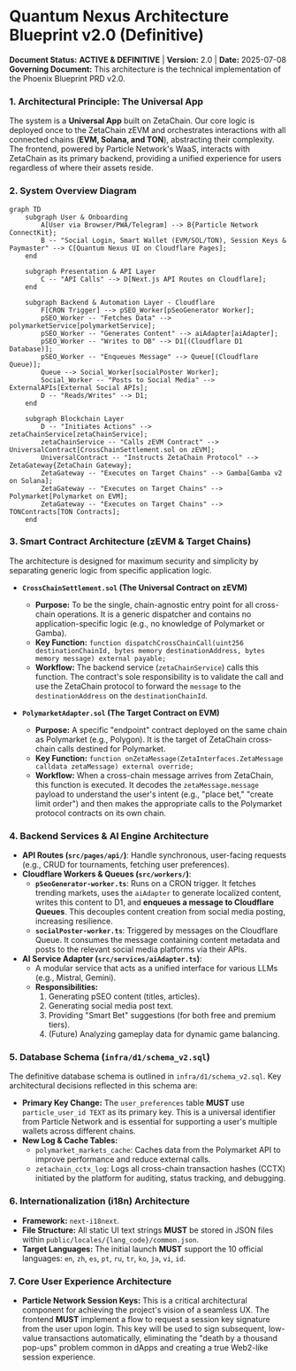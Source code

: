 # Quantum Nexus Architecture Blueprint v2.0 (Definitive)

**Document Status:** **ACTIVE & DEFINITIVE** | **Version:** 2.0 | **Date:** 2025-07-08
**Governing Document:** This architecture is the technical implementation of the Phoenix Blueprint PRD v2.0.

### 1. Architectural Principle: The Universal App
The system is a **Universal App** built on ZetaChain. Our core logic is deployed once to the ZetaChain zEVM and orchestrates interactions with all connected chains (**EVM, Solana, and TON**), abstracting their complexity. The frontend, powered by Particle Network's WaaS, interacts with ZetaChain as its primary backend, providing a unified experience for users regardless of where their assets reside.

### 2. System Overview Diagram

```mermaid
graph TD
    subgraph User & Onboarding
        A[User via Browser/PWA/Telegram] --> B{Particle Network ConnectKit};
        B -- "Social Login, Smart Wallet (EVM/SOL/TON), Session Keys & Paymaster" --> C[Quantum Nexus UI on Cloudflare Pages];
    end

    subgraph Presentation & API Layer
        C -- "API Calls" --> D[Next.js API Routes on Cloudflare];
    end

    subgraph Backend & Automation Layer - Cloudflare
        F[CRON Trigger] --> pSEO_Worker[pSeoGenerator Worker];
        pSEO_Worker -- "Fetches Data" --> polymarketService[polymarketService];
        pSEO_Worker -- "Generates Content" --> aiAdapter[aiAdapter];
        pSEO_Worker -- "Writes to DB" --> D1[(Cloudflare D1 Database)];
        pSEO_Worker -- "Enqueues Message" --> Queue[(Cloudflare Queue)];
        Queue --> Social_Worker[socialPoster Worker];
        Social_Worker -- "Posts to Social Media" --> ExternalAPIs[External Social APIs];
        D -- "Reads/Writes" --> D1;
    end

    subgraph Blockchain Layer
        D -- "Initiates Actions" --> zetaChainService[zetaChainService];
        zetaChainService -- "Calls zEVM Contract" --> UniversalContract[CrossChainSettlement.sol on zEVM];
        UniversalContract -- "Instructs ZetaChain Protocol" --> ZetaGateway{ZetaChain Gateway};
        ZetaGateway -- "Executes on Target Chains" --> Gamba[Gamba v2 on Solana];
        ZetaGateway -- "Executes on Target Chains" --> Polymarket[Polymarket on EVM];
        ZetaGateway -- "Executes on Target Chains" --> TONContracts[TON Contracts];
    end
```

### 3. Smart Contract Architecture (zEVM & Target Chains)

The architecture is designed for maximum security and simplicity by separating generic logic from specific application logic.

*   **`CrossChainSettlement.sol` (The Universal Contract on zEVM)**
    *   **Purpose:** To be the single, chain-agnostic entry point for all cross-chain operations. It is a generic dispatcher and contains no application-specific logic (e.g., no knowledge of Polymarket or Gamba).
    *   **Key Function:** `function dispatchCrossChainCall(uint256 destinationChainId, bytes memory destinationAddress, bytes memory message) external payable;`
    *   **Workflow:** The backend service (`zetaChainService`) calls this function. The contract's sole responsibility is to validate the call and use the ZetaChain protocol to forward the `message` to the `destinationAddress` on the `destinationChainId`.

*   **`PolymarketAdapter.sol` (The Target Contract on EVM)**
    *   **Purpose:** A specific "endpoint" contract deployed on the same chain as Polymarket (e.g., Polygon). It is the target of ZetaChain cross-chain calls destined for Polymarket.
    *   **Key Function:** `function onZetaMessage(ZetaInterfaces.ZetaMessage calldata zetaMessage) external override;`
    *   **Workflow:** When a cross-chain message arrives from ZetaChain, this function is executed. It decodes the `zetaMessage.message` payload to understand the user's intent (e.g., "place bet," "create limit order") and then makes the appropriate calls to the Polymarket protocol contracts on its own chain.

### 4. Backend Services & AI Engine Architecture

*   **API Routes (`src/pages/api/`)**: Handle synchronous, user-facing requests (e.g., CRUD for tournaments, fetching user preferences).
*   **Cloudflare Workers & Queues (`src/workers/`)**:
    *   **`pSeoGenerator-worker.ts`**: Runs on a CRON trigger. It fetches trending markets, uses the `aiAdapter` to generate localized content, writes this content to D1, and **enqueues a message to Cloudflare Queues**. This decouples content creation from social media posting, increasing resilience.
    *   **`socialPoster-worker.ts`**: Triggered by messages on the Cloudflare Queue. It consumes the message containing content metadata and posts to the relevant social media platforms via their APIs.
*   **AI Service Adapter (`src/services/aiAdapter.ts`)**:
    *   A modular service that acts as a unified interface for various LLMs (e.g., Mistral, Gemini).
    *   **Responsibilities:**
        1.  Generating pSEO content (titles, articles).
        2.  Generating social media post text.
        3.  Providing "Smart Bet" suggestions (for both free and premium tiers).
        4.  (Future) Analyzing gameplay data for dynamic game balancing.

### 5. Database Schema (`infra/d1/schema_v2.sql`)
The definitive database schema is outlined in `infra/d1/schema_v2.sql`. Key architectural decisions reflected in this schema are:
*   **Primary Key Change:** The `user_preferences` table **MUST** use `particle_user_id TEXT` as its primary key. This is a universal identifier from Particle Network and is essential for supporting a user's multiple wallets across different chains.
*   **New Log & Cache Tables:**
    *   `polymarket_markets_cache`: Caches data from the Polymarket API to improve performance and reduce external calls.
    *   `zetachain_cctx_log`: Logs all cross-chain transaction hashes (CCTX) initiated by the platform for auditing, status tracking, and debugging.

### 6. Internationalization (i18n) Architecture
*   **Framework:** `next-i18next`.
*   **File Structure:** All static UI text strings **MUST** be stored in JSON files within `public/locales/{lang_code}/common.json`.
*   **Target Languages:** The initial launch **MUST** support the 10 official languages: `en`, `zh`, `es`, `pt`, `ru`, `tr`, `ko`, `ja`, `vi`, `id`.

### 7. Core User Experience Architecture
*   **Particle Network Session Keys:** This is a critical architectural component for achieving the project's vision of a seamless UX. The frontend **MUST** implement a flow to request a session key signature from the user upon login. This key will be used to sign subsequent, low-value transactions automatically, eliminating the "death by a thousand pop-ups" problem common in dApps and creating a true Web2-like session experience.
```
